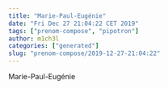 ```yaml
---
title: "Marie-Paul-Eugénie"
date: "Fri Dec 27 21:04:22 CET 2019"
tags: ["prenom-compose", "pipotron"]
author: m1ch3l
categories: ["generated"]
slug: "prenom-compose/2019-12-27-21:04:22"
---
```


Marie-Paul-Eugénie

